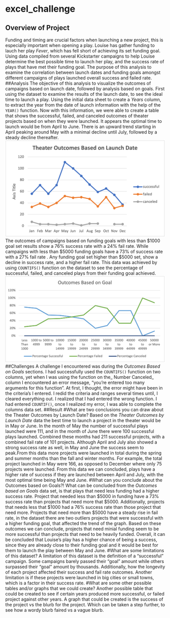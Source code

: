 # excel_challenge
## Overview of Project
Funding and timing are crucial factors when launching a new project, this is especially important when opening a play. Louise has gather funding to lauch her play _Fever_, which has fell short of achieving its set funding goal. Using data compiled from several Kickstarter campaigns to help Louise determine the best possible time to launch her play, and the success rate of plays that have met their funding goal. The purpose of this analysis to examine the correlation between launch dates and funding goals amongst different campaigns of plays launched overall success and failed rate. 
##Analysis 
The objective of this analysis to visualize the outcomes of campaigns based on launch date, followed by analysis based on goals. First using the dataset to examine the results of the launch date, to see the ideal time to launch a play. Using the initial data sheet to create a _Years_ column, to extract the year from the date of launch information with the help of the `YEAR()` function. Now with this information, we were able to create a table that shows the successful, failed, and canceled outcomes of theater projects based on when they were launched. It appears the optimal time to launch would be from April to June. There is an upward trend starting in April peaking around May with a minimal decline until July, followed by a steady decline thereafter.
![This is an image](https://github.com/ericaguti/excel_challenge/blob/main/Resources/Theater_Outcomes_vs_Launch.png)
The outcomes of campaigns based on funding goals with less than $1000 goal set results show a 76% success rate with a 24% fail rate. While campaigns with less than $5000 funding goals have a 73% of success rate with a 27% fail rate . Any funding goal set higher than $5000 set, show a decline in success rate, and a higher fail rate. This data was achieved by using `COUNTIFS()` function on the dataset to see the percentage of successful, failed, and canceled plays from their funding goal achieved. 
![This is an image](https://github.com/ericaguti/excel_challenge/blob/main/Resources/Outcomes_vs_Goals.png)
##Challenges 
A challenge I encountered was during the _Outcomes Based on Goals_ sections. I had successfully used the `COUNTIFS()` function on two columns, yet when I was using the function on the_ Number Canceled_ column I encountered an error message, “you’re entered too many arguments for this function”. At first, I thought, the error might have been in the criteria’s I entered. I redid the criteria and ranges several times until, I cleared everything out. I realized that I had entered the wrong function. I had entered `COUNTIF()`, once I realized my error, I was able to complete the columns data set. 
##Result
#What are two conclusions you can draw about the Theater Outcomes by Launch Date?
Based on the _Theater Outcomes by Launch Date_ data the best time to launch a project in the theater would be in May or June. In the month of May the number of successful plays launched were 111, and in the month of June there were 100 successful plays launched. Combined these months had 211 successful projects, with a combined fail rate of 101 projects. Although April and July also showed a strong success rate as well, in May and June the success seem to peak.From this data more projects were launched in total during the spring and summer months than the fall and winter months. For example, the total project launched in May were 166, as opposed to December where only 75 projects were launched. From this data we can concluded, plays have a higher rate of success if they are launched between April and July, with the most optimal time being May and June. 
#What can you conclude about the Outcomes based on Goals?!
What can be concluded from the _Outcomes based on Goals_ data set, is that plays that need less funding had a higher success rate. Project that needed less than $5000 in funding have a 73% success rate than projects that need more that $5000. Additionally, projects that needs less that $1000 had a 76% success rate than those project that need more. Projects that need more than $5000 have a steady rise in fail rate, in the dataset there are two outliers projects that were successful with a higher funding goal, that affected the trend of the graph. Based on these outcomes we can conclude, projects that need minial funding seem to be more successful than projects that need to be heavily funded. 
Overall, it can be concluded that Louise’s play has a higher chance of being a success, since they are already close to their funding goal and it would be best for them to launch the play between May and June. 
#What are some limitations of this dataset?
A limitation of this dataset is the definition of a “successful” campaign. Some campaigns barely passed their “goal” amount while others surpassed their “goal” amount by thousands. Additionally, how the longevity of each project affected their success and fail rate outcomes.  Another limitation is if these projects were launched in big cities or small towns, which is a factor in their success rate.
#What are some other possible tables and/or graphs that we could create?
Another possible table that could be created to see if certain years produced more successful, or failed project against other years. A graph that could be created is the success of the project vs the blurb for the project. Which can be taken a step further, to see how a wordy blurb faired vs a vague blurb.
